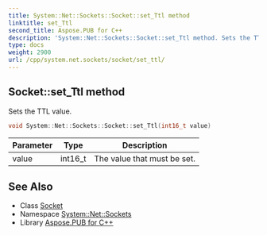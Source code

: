 ```yaml
---
title: System::Net::Sockets::Socket::set_Ttl method
linktitle: set_Ttl
second_title: Aspose.PUB for C++
description: 'System::Net::Sockets::Socket::set_Ttl method. Sets the TTL value in C++.'
type: docs
weight: 2900
url: /cpp/system.net.sockets/socket/set_ttl/
---
```

## Socket::set_Ttl method


Sets the TTL value.

```cpp
void System::Net::Sockets::Socket::set_Ttl(int16_t value)
```


| Parameter | Type | Description |
| --- | --- | --- |
| value | int16_t | The value that must be set. |

## See Also

* Class [Socket](../)
* Namespace [System::Net::Sockets](../../)
* Library [Aspose.PUB for C++](../../../)
